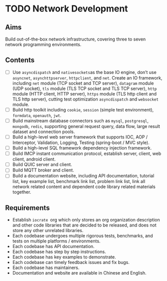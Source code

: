 # TODO Network Development

## Aims

Build out-of-the-box network infrastructure, covering three to seven network programming environments.

## Contents

- [ ] Use `asyncdispatch` and `nativesockets`as the base IO engine, don’t use `asyncnet`, `asynchttpserver`, `httpclient`, and  `net`. Create an IO framework, including `net` module (TCP socket and TCP server), `datagram` module (UDP socket), `tls` module (TLS TCP socket and TLS TCP server), `http` module (HTTP client, HTTP server), `https` module (TLS http client and TLS http server), cutting test optimization `asyncdispatch` and `websocket` module.
- [ ] Build http toolkit including `cookie`, `session` (simple test environment), `formdata`, `openauth`, `jwt`.
- [ ] Build mainstream database connectors such as `mysql`, `postgresql`, `mongodb`, `redis`, supporting general request query, data flow, large result dataset and connection pools.
- [ ] Build a high-level web server framework that supports IOC, AOP / Interceptor, Validation, Logging, Testing (spring-boot / MVC style).
- [ ] Build a high-level SQL framework dependency injection framework.
- [ ] Build IMCP instant communication protocol, establish server, client, web client, android client.
- [ ] Build QUIC server and client.
- [ ] Build MQTT broker and client.
- [ ] Build a documentation website, including API documentation, tutorial list, key example list, benchmark link list, problem link list, link all network related content and dependent code library related materials together.

## Requirements

- Establish `iocrate `org which only stores an org organization description and other code libraries that are decided to be released, and does not store any other unrelated libraries.
- Each codebase undergoes multiple rigorous tests, benchmarks, and tests on multiple platforms / environments.
- Each codebase has API documentation.
- Each codebase has step by step instructions.
- Each codebase has key examples to demonstrate.
- Each codebase can timely feedback issues and fix bugs.
- Each codebase has maintainers.
- Documentation and website are available in Chinese and English.

